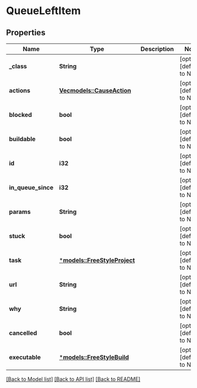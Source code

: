 # QueueLeftItem

## Properties
Name | Type | Description | Notes
------------ | ------------- | ------------- | -------------
**_class** | **String** |  | [optional] [default to None]
**actions** | [**Vec<models::CauseAction>**](CauseAction.md) |  | [optional] [default to None]
**blocked** | **bool** |  | [optional] [default to None]
**buildable** | **bool** |  | [optional] [default to None]
**id** | **i32** |  | [optional] [default to None]
**in_queue_since** | **i32** |  | [optional] [default to None]
**params** | **String** |  | [optional] [default to None]
**stuck** | **bool** |  | [optional] [default to None]
**task** | [***models::FreeStyleProject**](FreeStyleProject.md) |  | [optional] [default to None]
**url** | **String** |  | [optional] [default to None]
**why** | **String** |  | [optional] [default to None]
**cancelled** | **bool** |  | [optional] [default to None]
**executable** | [***models::FreeStyleBuild**](FreeStyleBuild.md) |  | [optional] [default to None]

[[Back to Model list]](../README.md#documentation-for-models) [[Back to API list]](../README.md#documentation-for-api-endpoints) [[Back to README]](../README.md)



